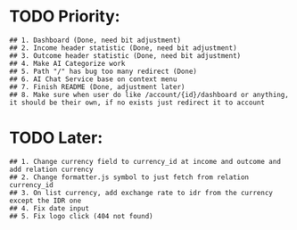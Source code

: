 # TODO Priority:
    ## 1. Dashboard (Done, need bit adjustment)
    ## 2. Income header statistic (Done, need bit adjustment)
    ## 3. Outcome header statistic (Done, need bit adjustment)
    ## 4. Make AI Categorize work
    ## 5. Path "/" has bug too many redirect (Done)
    ## 6. AI Chat Service base on context menu
    ## 7. Finish README (Done, adjustment later)
    ## 8. Make sure when user do like /account/{id}/dashboard or anything, it should be their own, if no exists just redirect it to account
    
    
# TODO Later:
    ## 1. Change currency field to currency_id at income and outcome and add relation currency
    ## 2. Change formatter.js symbol to just fetch from relation currency_id
    ## 3. On list currency, add exchange rate to idr from the currency except the IDR one
    ## 4. Fix date input
    ## 5. Fix logo click (404 not found)
